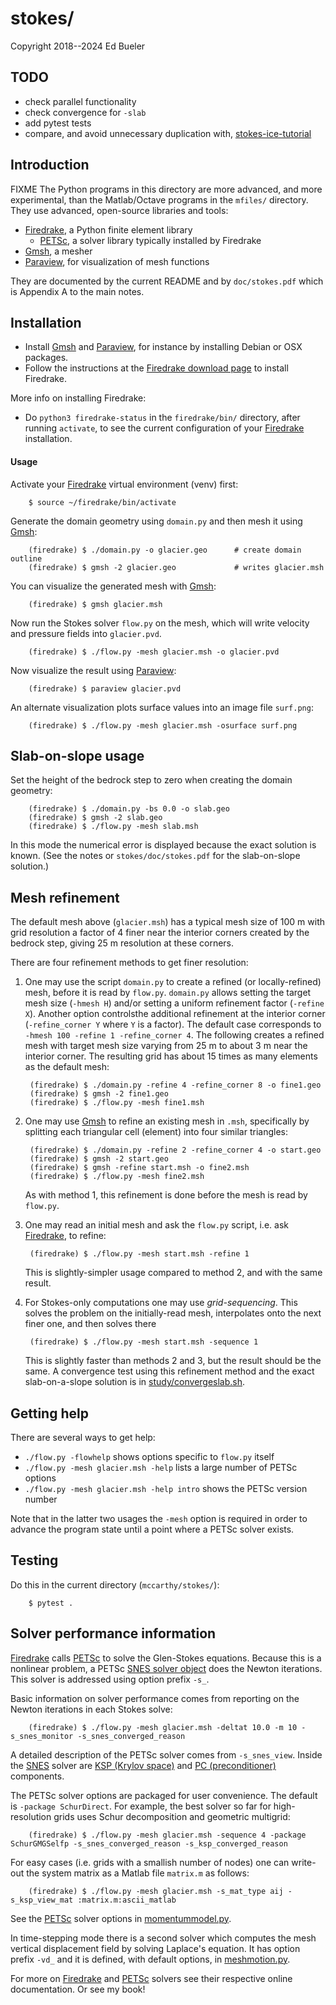 # stokes/

Copyright 2018--2024 Ed Bueler

## TODO

  * check parallel functionality
  * check convergence for `-slab`
  * add pytest tests
  * compare, and avoid unnecessary duplication with, [stokes-ice-tutorial](https://github.com/bueler/stokes-ice-tutorial)

## Introduction

FIXME The Python programs in this directory are more advanced, and more experimental, than the Matlab/Octave programs in the `mfiles/` directory.  They use advanced, open-source libraries and tools:

  * [Firedrake](https://www.firedrakeproject.org/), a Python finite element library
     * [PETSc](https://petsc.org/release/), a solver library typically installed by Firedrake
  * [Gmsh](http://gmsh.info/), a mesher
  * [Paraview](https://www.paraview.org/), for visualization of mesh functions

They are documented by the current README and by `doc/stokes.pdf` which is Appendix A to the main notes.

## Installation

  * Install [Gmsh](http://gmsh.info/) and [Paraview](https://www.paraview.org/),
    for instance by installing Debian or OSX packages.
  * Follow the instructions at the
    [Firedrake download page](https://www.firedrakeproject.org/download.html)
    to install Firedrake.

More info on installing Firedrake:

  * Do `python3 firedrake-status` in the `firedrake/bin/` directory, after running `activate`, to see the current configuration of your [Firedrake](https://www.firedrakeproject.org/) installation.

#### Usage

Activate your [Firedrake](https://www.firedrakeproject.org/) virtual environment (venv) first:

        $ source ~/firedrake/bin/activate

Generate the domain geometry using `domain.py` and then mesh it using [Gmsh](http://gmsh.info/):

        (firedrake) $ ./domain.py -o glacier.geo      # create domain outline
        (firedrake) $ gmsh -2 glacier.geo             # writes glacier.msh

You can visualize the generated mesh with [Gmsh](http://gmsh.info/):

        (firedrake) $ gmsh glacier.msh

Now run the Stokes solver `flow.py` on the mesh, which will write velocity and pressure fields into `glacier.pvd`.

        (firedrake) $ ./flow.py -mesh glacier.msh -o glacier.pvd

Now visualize the result using [Paraview](https://www.paraview.org/):

        (firedrake) $ paraview glacier.pvd

An alternate visualization plots surface values into an image file `surf.png`:

        (firedrake) $ ./flow.py -mesh glacier.msh -osurface surf.png

## Slab-on-slope usage

Set the height of the bedrock step to zero when creating the domain geometry:

        (firedrake) $ ./domain.py -bs 0.0 -o slab.geo
        (firedrake) $ gmsh -2 slab.geo
        (firedrake) $ ./flow.py -mesh slab.msh

In this mode the numerical error is displayed because the exact solution is known.  (See the notes or `stokes/doc/stokes.pdf` for the slab-on-slope solution.)

## Mesh refinement

The default mesh above (`glacier.msh`) has a typical mesh size of 100 m with grid resolution a factor of 4 finer near the interior corners created by the bedrock step, giving 25 m resolution at these corners.

There are four refinement methods to get finer resolution:

1. One may use the script `domain.py` to create a refined (or locally-refined) mesh, before it is read by `flow.py`.  `domain.py` allows setting the target mesh size (`-hmesh H`) and/or setting a uniform refinement factor (`-refine X`).  Another option controlsthe additional refinement at the interior corner (`-refine_corner Y` where `Y` is a factor).  The default case corresponds to `-hmesh 100 -refine 1 -refine_corner 4`.  The following creates a refined mesh with target mesh size varying from 25 m to about 3 m near the interior corner.  The resulting grid has about 15 times as many elements as the default mesh:

        (firedrake) $ ./domain.py -refine 4 -refine_corner 8 -o fine1.geo
        (firedrake) $ gmsh -2 fine1.geo
        (firedrake) $ ./flow.py -mesh fine1.msh

2. One may use [Gmsh](http://gmsh.info/) to refine an existing mesh in `.msh`, specifically by splitting each triangular cell (element) into four similar triangles:

        (firedrake) $ ./domain.py -refine 2 -refine_corner 4 -o start.geo
        (firedrake) $ gmsh -2 start.geo
        (firedrake) $ gmsh -refine start.msh -o fine2.msh
        (firedrake) $ ./flow.py -mesh fine2.msh

    As with method 1, this refinement is done before the mesh is read by `flow.py`.

3. One may read an initial mesh and ask the `flow.py` script, i.e. ask [Firedrake](https://www.firedrakeproject.org/), to refine:

        (firedrake) $ ./flow.py -mesh start.msh -refine 1

    This is slightly-simpler usage compared to method 2, and with the same result.

4. For Stokes-only computations one may use _grid-sequencing_.  This solves the problem on the initially-read mesh, interpolates onto the next finer one, and then solves there

        (firedrake) $ ./flow.py -mesh start.msh -sequence 1

    This is slightly faster than methods 2 and 3, but the result should be the same.  A convergence test using this refinement method and the exact slab-on-a-slope solution is in [study/convergeslab.sh](study/convergeslab.sh).

## Getting help

There are several ways to get help:

  * `./flow.py -flowhelp` shows options specific to `flow.py` itself
  * `./flow.py -mesh glacier.msh -help` lists a large number of PETSc options
  * `./flow.py -mesh glacier.msh -help intro` shows the PETSc version number

Note that in the latter two usages the `-mesh` option is required in order to advance the program state until a point where a PETSc solver exists.

## Testing

Do this in the current directory (`mccarthy/stokes/`):

        $ pytest .

## Solver performance information

[Firedrake](https://www.firedrakeproject.org/) calls [PETSc](http://www.mcs.anl.gov/petsc/) to solve the Glen-Stokes equations.  Because this is a nonlinear problem, a PETSc [SNES solver object](https://www.mcs.anl.gov/petsc/petsc-current/docs/manualpages/SNES/index.html) does the Newton iterations.  This solver is addressed using option prefix `-s_`.

Basic information on solver performance comes from reporting on the Newton iterations in each Stokes solve:

        (firedrake) $ ./flow.py -mesh glacier.msh -deltat 10.0 -m 10 -s_snes_monitor -s_snes_converged_reason

A detailed description of the PETSc solver comes from `-s_snes_view`.  Inside the [SNES](https://www.mcs.anl.gov/petsc/petsc-current/docs/manualpages/SNES/index.html) solver are [KSP (Krylov space)](https://www.mcs.anl.gov/petsc/petsc-current/docs/manualpages/KSP/index.html) and [PC (preconditioner)](https://www.mcs.anl.gov/petsc/petsc-current/docs/manualpages/PC/index.html) components.

The PETSc solver options are packaged for user convenience.  The default is `-package SchurDirect`.  For example, the best solver so far for high-resolution grids uses Schur decomposition and geometric multigrid:

        (firedrake) $ ./flow.py -mesh glacier.msh -sequence 4 -package SchurGMGSelfp -s_snes_converged_reason -s_ksp_converged_reason

For easy cases (i.e. grids with a smallish number of nodes) one can write-out the system matrix as a Matlab file `matrix.m` as follows:

        (firedrake) $ ./flow.py -mesh glacier.msh -s_mat_type aij -s_ksp_view_mat :matrix.m:ascii_matlab

See the [PETSc](http://www.mcs.anl.gov/petsc/) solver options in [momentummodel.py](momentummodel.py).

In time-stepping mode there is a second solver which computes the mesh vertical displacement field by solving Laplace's equation.  It has option prefix `-vd_` and it is defined, with default options, in [meshmotion.py](meshmotion.py).

For more on [Firedrake](https://www.firedrakeproject.org/) and [PETSc](http://www.mcs.anl.gov/petsc/) solvers see their respective online documentation.  Or see my book!
